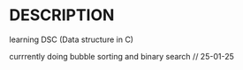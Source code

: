# DESCRIPTION

learning DSC (Data structure in C)

currrently doing bubble sorting and binary search // 25-01-25